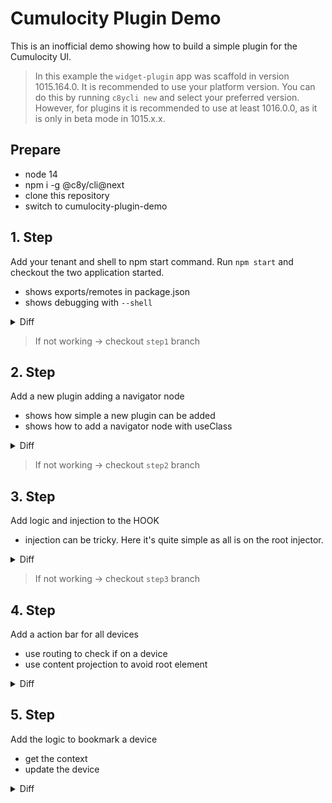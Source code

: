 # Cumulocity Plugin Demo
This is an inofficial demo showing how to build a simple plugin for the Cumulocity UI. 

> In this example the `widget-plugin` app was scaffold in version 1015.164.0. It is recommended to use your platform version. You can do this by running `c8ycli new` and select your preferred version. However, for plugins it is recommended to use at least 1016.0.0, as it is only in beta mode in 1015.x.x.

## Prepare
 - node 14
 - npm i -g @c8y/cli@next 
 - clone this repository
 - switch to cumulocity-plugin-demo

## 1. Step
Add your tenant and shell to npm start command. Run `npm start` and checkout the two application started.

 - shows exports/remotes in package.json
 - shows debugging with `--shell`

<details>
  <summary>Diff</summary>

``` 
diff --git a/package.json b/package.json
index b100dfe..a2dfd14 100644
--- a/package.json
+++ b/package.json
@@ -3,7 +3,7 @@
   "version": "1.0.0",
   "description": "This is the Cumulocity module federation plugin. Plugins can be developed like any Cumulocity application, but can be used at runtime by other applications. Therefore, they export an Angular module which can then be imported by any other application. The exports are defined in `package.json`:",
   "scripts": {
-    "start": "c8ycli server",
+    "start": "c8ycli server -u http://demos.cumulocity.com --shell cockpit",
     "build": "c8ycli build",
     "deploy": "c8ycli deploy",
     "postinstall": "ngcc"

```

</details>

 > If not working -> checkout `step1` branch
 
## 2. Step
Add a new plugin adding a navigator node

 - shows how simple a new plugin can be added
 - shows how to add a navigator node with useClass

<details>
  <summary>Diff</summary>

``` 
diff --git a/bookmarks/bookmarks.module.ts b/bookmarks/bookmarks.module.ts
new file mode 100644
index 0000000..9907e4a
--- /dev/null
+++ b/bookmarks/bookmarks.module.ts
@@ -0,0 +1,15 @@
+import { NgModule } from "@angular/core";
+import { CommonModule } from "@angular/common";
+import { BookmarksService } from "./bookmarks.service";
+import { HOOK_NAVIGATOR_NODES } from "@c8y/ngx-components";
+
+@NgModule({
+  declarations: [],
+  imports: [CommonModule],
+  exports: [],
+  providers: [
+    BookmarksService,
+    { provide: HOOK_NAVIGATOR_NODES, useClass: BookmarksService, multi: true },
+  ],
+})
+export class BookmarksModule {}
diff --git a/bookmarks/bookmarks.service.ts b/bookmarks/bookmarks.service.ts
new file mode 100644
index 0000000..a3e0765
--- /dev/null
+++ b/bookmarks/bookmarks.service.ts
@@ -0,0 +1,15 @@
+import { Injectable } from '@angular/core';
+import { NavigatorNode } from '@c8y/ngx-components';
+
+@Injectable({
+  providedIn: 'root'
+})
+export class BookmarksService {
+  get() {
+    return new NavigatorNode({
+      label: 'Bookmarks',
+      icon: 'bookmark',
+      priority: -1000
+    });
+  }
+}
\ No newline at end of file
diff --git a/package.json b/package.json
index a2dfd14..bd81906 100644
--- a/package.json
+++ b/package.json
@@ -62,11 +62,17 @@
           "module": "WidgetPluginModule",
           "path": "./widget/widget-plugin.module.ts",
           "description": "Adds a custom widget to the shell application"
+        },
+        {
+          "name": "Device bookmarks",
+          "module": "BookmarksModule",
+          "path": "./bookmarks/bookmarks.module.ts",
+          "description": "Allows you to bookmark your favorite device"
         }
       ],
       "remotes": {
         "summit-ui-demo": [
-          "WidgetPluginModule"
+          "WidgetPluginModule", "BookmarksModule"
         ]
       }
     }

```

</details>

 > If not working -> checkout `step2` branch
 
 
 ## 3. Step
Add logic and injection to the HOOK

 - injection can be tricky. Here it's quite simple as all is on the root injector.

<details>
  <summary>Diff</summary>

```
diff --git a/bookmarks/bookmarks.service.ts b/bookmarks/bookmarks.service.ts
index a3e0765..00c23fc 100644
--- a/bookmarks/bookmarks.service.ts
+++ b/bookmarks/bookmarks.service.ts
@@ -1,15 +1,30 @@
-import { Injectable } from '@angular/core';
-import { NavigatorNode } from '@c8y/ngx-components';
+import { Injectable } from "@angular/core";
+import { InventoryService } from "@c8y/client";
+import { NavigatorNode } from "@c8y/ngx-components";
+import { AssetNode, AssetNodeService } from "@c8y/ngx-components/assets-navigator";
 
 @Injectable({
-  providedIn: 'root'
+  providedIn: "root",
 })
 export class BookmarksService {
-  get() {
-    return new NavigatorNode({
-      label: 'Bookmarks',
-      icon: 'bookmark',
-      priority: -1000
+  constructor(private inventory: InventoryService, private assetService: AssetNodeService) {}
+
+  async get() {
+    const { data: bookmarkedDevices } = await this.inventory.list({
+      fragmentType: "c8y_IsBookmarked",
+      pageSize: 2000
+    });
+
+    const children = bookmarkedDevices.map((mo) => new AssetNode(this.assetService, { mo }));
+
+    const rootNode = new NavigatorNode({
+      label: "Bookmarks",
+      icon: "bookmark",
+      priority: -1000,
     });
+
+    rootNode.children = children;
+
+    return rootNode;
   }
-}
\ No newline at end of file
+}
```

</details>

 > If not working -> checkout `step3` branch
 
## 4. Step
Add a action bar for all devices

 - use routing to check if on a device
 - use content projection to avoid root element
 
<details>
  <summary>Diff</summary>

```
  diff --git a/bookmarks/add-bookmark.component.ts b/bookmarks/add-bookmark.component.ts
new file mode 100644
index 0000000..8adaff1
--- /dev/null
+++ b/bookmarks/add-bookmark.component.ts
@@ -0,0 +1,24 @@
+import { Component, ViewChild, ViewContainerRef } from "@angular/core";
+
+@Component({
+  selector: "[c8y-add-bookmark]",
+  template: `
+    <ng-template #template>
+      <li>
+        <button title="Bookmark device" class="btn btn-link">
+          <i [c8yIcon]="'star'"></i>
+          Bookmark device
+        </button>
+      </li>
+    </ng-template>
+  `,
+})
+export class AddBookmarkComponent {
+  @ViewChild("template", { static: true }) template;
+
+  constructor(private viewContainerRef: ViewContainerRef) {}
+
+  ngOnInit() {
+    this.viewContainerRef.createEmbeddedView(this.template);
+  }
+}
diff --git a/bookmarks/add-bookmark.service.ts b/bookmarks/add-bookmark.service.ts
new file mode 100644
index 0000000..242e9e5
--- /dev/null
+++ b/bookmarks/add-bookmark.service.ts
@@ -0,0 +1,22 @@
+import { Injectable } from "@angular/core";
+import { Router } from "@angular/router";
+import { ActionBarItem } from "@c8y/ngx-components";
+import { AddBookmarkComponent } from "./add-bookmark.component";
+
+@Injectable({
+  providedIn: "root",
+})
+export class AddBookmarkService {
+  constructor(private router: Router) {}
+
+  get() {
+    if (/device\/\w+/.test(this.router.url)) {
+      return {
+        template: AddBookmarkComponent,
+        priority: 0,
+        placement: "more",
+      } as ActionBarItem;
+    }
+    return [];
+  }
+}
diff --git a/bookmarks/bookmarks.module.ts b/bookmarks/bookmarks.module.ts
index 9907e4a..c370178 100644
--- a/bookmarks/bookmarks.module.ts
+++ b/bookmarks/bookmarks.module.ts
@@ -1,15 +1,18 @@
 import { NgModule } from "@angular/core";
-import { CommonModule } from "@angular/common";
+import { CommonModule } from "@c8y/ngx-components";
 import { BookmarksService } from "./bookmarks.service";
-import { HOOK_NAVIGATOR_NODES } from "@c8y/ngx-components";
+import { AddBookmarkService } from "./add-bookmark.service";
+import { HOOK_ACTION_BAR, HOOK_NAVIGATOR_NODES } from "@c8y/ngx-components";
+import { AddBookmarkComponent } from "./add-bookmark.component";
 
 @NgModule({
-  declarations: [],
+  declarations: [AddBookmarkComponent],
   imports: [CommonModule],
   exports: [],
   providers: [
     BookmarksService,
     { provide: HOOK_NAVIGATOR_NODES, useClass: BookmarksService, multi: true },
+    { provide: HOOK_ACTION_BAR, useClass: AddBookmarkService, multi: true }
   ],
 })
 export class BookmarksModule {}

```

</details>
  
## 5. Step
Add the logic to bookmark a device

 - get the context
 - update the device
 
<details>
  <summary>Diff</summary>

```
diff --git a/bookmarks/add-bookmark.component.ts b/bookmarks/add-bookmark.component.ts
index d16c009..bc69b7d 100644
--- a/bookmarks/add-bookmark.component.ts
+++ b/bookmarks/add-bookmark.component.ts
@@ -1,4 +1,11 @@
 import { Component, ViewChild, ViewContainerRef } from "@angular/core";
+import { Router } from "@angular/router";
+import { InventoryService } from "@c8y/client";
+import {
+  ContextRouteService,
+  getActivatedRoute,
+  NavigatorService,
+} from "@c8y/ngx-components";
 
 @Component({
   selector: "[c8y-add-bookmark]",
@@ -8,8 +15,9 @@ import { Component, ViewChild, ViewContainerRef } from "@angular/core";
         <button
           title="Bookmark device"
           class="btn btn-link"
+          (click)="bookmark()"
         >
-          <i [c8yIcon]="'star'"></i>
+          <i [c8yIcon]="isBookmarked ? 'star' : 'star-outline'"></i>
           Bookmark device
         </button>
       </li>
@@ -17,11 +25,35 @@ import { Component, ViewChild, ViewContainerRef } from "@angular/core";
   `,
 })
 export class AddBookmarkComponent {
+  isBookmarked = true;
   @ViewChild("template", { static: true }) template;
 
-  constructor(private viewContainerRef: ViewContainerRef) {}
+  constructor(
+    private viewContainerRef: ViewContainerRef,
+    private router: Router,
+    private inventory: InventoryService,
+    private contextRoute: ContextRouteService,
+    private navigator: NavigatorService
+  ) {}
 
   ngOnInit() {
     this.viewContainerRef.createEmbeddedView(this.template);
+    this.isBookmarked = !!this.contextRoute.getContextData(
+      getActivatedRoute(this.router)
+    )?.contextData?.c8y_IsBookmarked;
+  }
+
+  async bookmark() {
+    const currentDevice = this.contextRoute.getContextData(
+      getActivatedRoute(this.router)
+    )?.contextData;
+    if (currentDevice) {
+      await this.inventory.update({
+        id: currentDevice.id as string,
+        c8y_IsBookmarked: this.isBookmarked ? null : {},
+      });
+      this.isBookmarked = !this.isBookmarked;
+    }
+    this.navigator.refresh();
   }
 }

```

</details>
